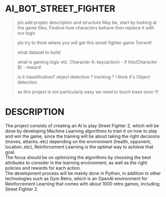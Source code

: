 # AI_BOT_STREET_FIGHTER
> pls add projetc description and structure
May be, start by looking at the game files. Findout how characters behave then replace it with our logic

> pls try to think where you will get this street fighter game
Torrent! 

> what dataset to build


> what is gaming logic etc.
Character A: key(action) - if hits(Character B) - reward

> is it classification? object detection ? tracking ?
I think it's Object detection. 

> as this project is not particularly easy we need to touch base soon !!!

# DESCRIPTION
The project consists of creating an AI to play Street Fighter 2, which will be done by developing Machine Learning algorithms to train it on how to play and win the game, since the training will be about taking the right decisions (moves, attacks..etc) depending on the environment (health, opponent, location..etc), Reinforcement Learning is the optimal way to achieve that goal.  
The focus should be on optimizing the algorithms by choosing the best attributes to consider in the learning environment, as well as the right policies and rewards for each action.  
The development process will be mainly done in Python, in addition to other technologies such as Gym Retro, which is an OpenAI environment for Reinforcement Learning that comes with about 1000 retro games, including Street Fighter 2.
